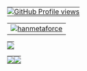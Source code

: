 <table>
  <tr>
    <td align="left" style="padding: 0;">
      <a href="https://saweria.co/hanmetaforce">
        <img align="center" style="padding: 0;" src="https://komarev.com/ghpvc/?username=theonlyhanss&color=84ADEF" alt="GitHub Profile views" />
      </a>
    </td>
  </tr>
</table>

<table>
  <tr>
    <td>
      <a href="https://saweria.co/hanmetaforce">
        <img src="https://readme-typing-svg.demolab.com?font=Fira+Code&size=17&pause=1000&color=F7F7F7&random=false&width=435&lines=A+Human+from+Erth,+and+just+call+me+as+Han." alt="hanmetaforce" />
      </a>
    </td>
  </tr>
</table>

<table>
  <tr>
    <td align="left" style="padding: 0;">
      <a href="https://saweria.co/hanmetaforce">
        <img align="center" style="padding: 0;" src="https://lanyard.cnrad.dev/api/917913229668274186?showDisplayName=false&theme=dark&idleMessage=tastes%20like%20picasso%2C%20act%20like%20loco" />
      </a>
    </td>
  </tr>
</table>

<table>
  <tr>
    <td align="left" style="padding: 0; width: 50%;">
      <a href="#">
        <img align="center" style="padding: 0;" src="https://grs.quantumly.dev/api/?username=theonlyhanss&show_icons=true&title_color=4F8CC9&text_color=9f9f9f&bg_color=00000000&hide_border=true&icon_color=84ADEF&hide_title=true&count_private=true" />
      </a>
    </td>
    <td align="center" style="padding: 0; width: 50%;">
      <a href="#">
        <img align="center" style="padding: 0;" src="https://grs.quantumly.dev/api/top-langs/?username=theonlyhanss&layout=compact&show_icons=true&title_color=4F8CC9&text_color=9f9f9f&bg_color=00000000&hide_border=true&icon_color=00000000&count_private=true" />
      </a>
    </td>
  </tr>
</table>
